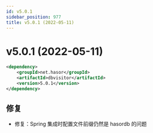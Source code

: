 ```yaml
---
id: v5.0.1
sidebar_position: 977
title: v5.0.1 (2022-05-11)
---
```


# v5.0.1 (2022-05-11)

```xml
<dependency>
    <groupId>net.hasor</groupId>
    <artifactId>dbvisitor</artifactId>
    <version>5.0.1</version>
</dependency>
```

## 修复
- 修复：Spring 集成时配置文件前缀仍然是 hasordb 的问题
